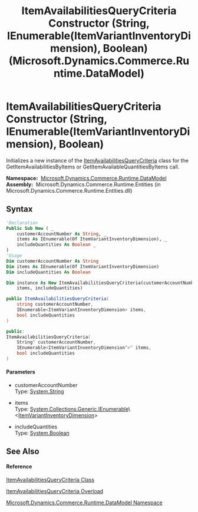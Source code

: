 ﻿---
title: ItemAvailabilitiesQueryCriteria Constructor (String, IEnumerable(ItemVariantInventoryDimension), Boolean) (Microsoft.Dynamics.Commerce.Runtime.DataModel)
TOCTitle: ItemAvailabilitiesQueryCriteria Constructor (String, IEnumerable(ItemVariantInventoryDimension), Boolean)
ms:assetid: M:Microsoft.Dynamics.Commerce.Runtime.DataModel.ItemAvailabilitiesQueryCriteria.#ctor(System.String,System.Collections.Generic.IEnumerable{Microsoft.Dynamics.Commerce.Runtime.DataModel.ItemVariantInventoryDimension},System.Boolean)
ms:mtpsurl: https://technet.microsoft.com/en-us/library/microsoft.dynamics.commerce.runtime.datamodel.itemavailabilitiesquerycriteria.itemavailabilitiesquerycriteria(v=AX.60)
ms:contentKeyID: 65319901
ms.date: 05/18/2015
mtps_version: v=AX.60
dev_langs:
- vb
- csharp
- c++
---

# ItemAvailabilitiesQueryCriteria Constructor (String, IEnumerable(ItemVariantInventoryDimension), Boolean)

Initializes a new instance of the [ItemAvailabilitiesQueryCriteria](itemavailabilitiesquerycriteria-class-microsoft-dynamics-commerce-runtime-datamodel.md) class for the GetItemAvailabilitiesByItems or GetItemAvailableQuantitiesByItems call.

**Namespace:**  [Microsoft.Dynamics.Commerce.Runtime.DataModel](microsoft-dynamics-commerce-runtime-datamodel-namespace.md)  
**Assembly:**  Microsoft.Dynamics.Commerce.Runtime.Entities (in Microsoft.Dynamics.Commerce.Runtime.Entities.dll)

## Syntax

``` vb
'Declaration
Public Sub New ( _
    customerAccountNumber As String, _
    items As IEnumerable(Of ItemVariantInventoryDimension), _
    includeQuantities As Boolean _
)
'Usage
Dim customerAccountNumber As String
Dim items As IEnumerable(Of ItemVariantInventoryDimension)
Dim includeQuantities As Boolean

Dim instance As New ItemAvailabilitiesQueryCriteria(customerAccountNumber, _
    items, includeQuantities)
```

``` csharp
public ItemAvailabilitiesQueryCriteria(
    string customerAccountNumber,
    IEnumerable<ItemVariantInventoryDimension> items,
    bool includeQuantities
)
```

``` c++
public:
ItemAvailabilitiesQueryCriteria(
    String^ customerAccountNumber, 
    IEnumerable<ItemVariantInventoryDimension^>^ items, 
    bool includeQuantities
)
```

#### Parameters

  - customerAccountNumber  
    Type: [System.String](https://technet.microsoft.com/en-us/library/s1wwdcbf\(v=ax.60\))  

<!-- end list -->

  - items  
    Type: [System.Collections.Generic.IEnumerable](https://technet.microsoft.com/en-us/library/9eekhta0\(v=ax.60\))\<[ItemVariantInventoryDimension](itemvariantinventorydimension-class-microsoft-dynamics-commerce-runtime-datamodel.md)\>  

<!-- end list -->

  - includeQuantities  
    Type: [System.Boolean](https://technet.microsoft.com/en-us/library/a28wyd50\(v=ax.60\))  

## See Also

#### Reference

[ItemAvailabilitiesQueryCriteria Class](itemavailabilitiesquerycriteria-class-microsoft-dynamics-commerce-runtime-datamodel.md)

[ItemAvailabilitiesQueryCriteria Overload](itemavailabilitiesquerycriteria-constructor-microsoft-dynamics-commerce-runtime-datamodel.md)

[Microsoft.Dynamics.Commerce.Runtime.DataModel Namespace](microsoft-dynamics-commerce-runtime-datamodel-namespace.md)

